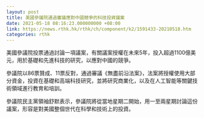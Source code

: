 ```yaml
---
layout: post
title: 美國參議院通過審議應對中國競爭的科技投資議案
date: 2021-05-18 08:16:23.000000000 +08:00
link: https://news.rthk.hk/rthk/ch/component/k2/1591433-20210518.htm
categories: rthk
---
```


美國參議院投票通過討論一項議案，有關議案授權在未來5年，投入超過1100億美元，用於基礎和先進科技的研究，以應對中國的競爭。

參議院以86票贊成、11票反對，通過審議《無盡前沿法案》，法案將授權使用大部分資金，投資在基礎和高端科技研究，並將研究商業化，以及在人工智能等關鍵技術領域進行教育和培訓。

參議院民主黨領袖舒默表示，參議院將從當地星期二開始，用一至兩星期討論這份議案，形容是對美國整個世代在科學和技術上的投資。
